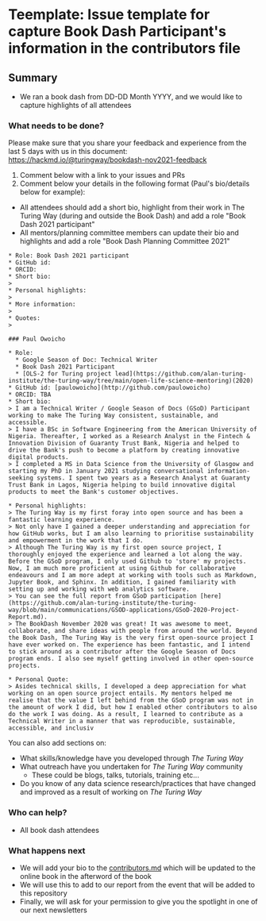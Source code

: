 # Teemplate: Issue template for capture Book Dash Participant's information in the contributors file 

## Summary

* We ran a book dash from DD-DD Month YYYY, and we would like to capture highlights of all attendees

### What needs to be done?

Please make sure that you share your feedback and experience from the last 5 days with us in this document: https://hackmd.io/@turingway/bookdash-nov2021-feedback
1. Comment below with a link to your issues and PRs
2. Comment below your details in the following format (Paul's bio/details below for example):
  * All attendees should add a short bio, highlight from their work in The Turing Way (during and outside the Book Dash) and add a role "Book Dash 2021 participant"
  * All mentors/planning committee members can update their bio and highlights and add a role "Book Dash Planning Committee 2021"
```
* Role: Book Dash 2021 participant
* GitHub id: 
* ORCID: 
* Short bio:
>
* Personal highlights:
>
* More information:
>
* Quotes:
>
```
```
### Paul Owoicho

* Role: 
  * Google Season of Doc: Technical Writer
  * Book Dash 2021 Participant
  * [OLS-2 for Turing project lead](https://github.com/alan-turing-institute/the-turing-way/tree/main/open-life-science-mentoring)(2020)
* GitHub id: [paulowoicho](http://github.com/paulowoicho)
* ORCID: TBA
* Short bio:
> I am a Technical Writer / Google Season of Docs (GSoD) Participant working to make The Turing Way consistent, sustainable, and accessible.
> I have a BSc in Software Engineering from the American University of Nigeria. Thereafter, I worked as a Research Analyst in the Fintech & Innovation Division of Guaranty Trust Bank, Nigeria and helped to drive the Bank's push to become a platform by creating innovative digital products.
> I completed a MS in Data Science from the University of Glasgow and starting my PhD in January 2021 studying conversational information-seeking systems. I spent two years as a Research Analyst at Guaranty Trust Bank in Lagos, Nigeria helping to build innovative digital products to meet the Bank's customer objectives.

* Personal highlights:
> The Turing Way is my first foray into open source and has been a fantastic learning experience.
> Not only have I gained a deeper understanding and appreciation for how GitHub works, but I am also learning to prioritise sustainability and empowerment in the work that I do.
> Although The Turing Way is my first open source project, I thoroughly enjoyed the experience and learned a lot along the way. Before the GSoD program, I only used Github to 'store' my projects. Now, I am much more proficient at using Github for collaborative endeavours and I am more adept at working with tools such as Markdown, Jupyter Book, and Sphinx. In addition, I gained familiarity with setting up and working with web analytics software.
> You can see the full report from GSoD participation [here](https://github.com/alan-turing-institute/the-turing-way/blob/main/communications/GSOD-applications/GSoD-2020-Project-Report.md).
> The BookDash November 2020 was great! It was awesome to meet, collaborate, and share ideas with people from around the world. Beyond the Book Dash, The Turing Way is the very first open-source project I have ever worked on. The experience has been fantastic, and I intend to stick around as a contributor after the Google Season of Docs program ends. I also see myself getting involved in other open-source projects.

* Personal Quote:
> Asides technical skills, I developed a deep appreciation for what working on an open source project entails. My mentors helped me realise that the value I left behind from the GSoD program was not in the amount of work I did, but how I enabled other contributors to also do the work I was doing. As a result, I learned to contribute as a Technical Writer in a manner that was reproducible, sustainable, accessible, and inclusiv
```

You can also add sections on:

* What skills/knowledge have you developed through *The Turing Way*
* What outreach have you undertaken for *The Turing Way* community
  * These could be blogs, talks, tutorials, training etc...
* Do you know of any data science research/practices that have changed and improved as a result of working on *The Turing Way*

### Who can help?

<!-- We suggest using bullets (indicated by * or -) and filled checkboxes [x] here -->

* All book dash attendees

### What happens next

- We will add your bio to the [contributors.md](https://github.com/alan-turing-institute/the-turing-way/blob/main/contributors.md) which will be updated to the online book in the afterword of the book
- We will use this to add to our report from the event that will be added to this repository
- Finally, we will ask for your permission to give you the spotlight in one of our next newsletters
